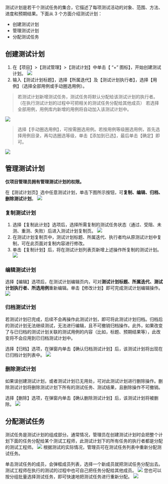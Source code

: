 测试计划是若干个测试任务的集合，它描述了每项测试活动的对象、范围、方法、进度和预期结果。下面从 3 个方面介绍测试计划：

- 创建测试计划
- 管理测试计划
- 分配测试任务

## 创建测试计划

1. 在【项目】>【测试管理】>【测试计划】中单击【 “+” 图标】，开始创建测试计划。
![](https://main.qcloudimg.com/raw/54e603b687431a20d2180c21ee025654.png)
2. 输入【测试计划标题】，选择【所属迭代】及【测试计划执行者】，选择【用例】（选择全部用例或手动圈选用例）。

> 若测试计划新增测试任务，测试任务将默认分配给该测试计划的执行者。（在执行测试计划的过程中可把相关的测试任务分配给其他成员）
> 若选择全部用例，用例库内新增的用例将自动加入该测试计划中。

![](https://main.qcloudimg.com/raw/2f0c57e794e0f77d3d8a5f20466b9bd9.png)

> 选择【手动圈选用例】，可按需圈选用例。若按用例等级圈选用例，首先选择用例目录，再勾选圈选等级，单击【添加到已选】，最后单击【确定】即可。

![](https://main.qcloudimg.com/raw/8bf18f7ae9909f813d12849b98e5474b.png)

## 管理测试计划

**仅项目管理员拥有管理测试计划的权限。**

在【测试计划页】选中任意测试计划，单击下图所示按钮，可**复制、编辑、归档、删除测试计划**。
![](https://main.qcloudimg.com/raw/98809e102ac8b0c57f66d39633667e55.png)

### 复制测试计划

1. 选择【复制此计划】选项后，选择所需复制的测试任务状态（通过、受阻、未测、重测、失败）后进入测试计划复制页。
![](https://main.qcloudimg.com/raw/e08c4b334e34e2d41f2843ffc5997498.png)
2. 在测试计划复制页中，测试计划标题、所属迭代、执行者均从原测试计划中复制，可在此页面对复制内容进行修改。
3. 单击【复制计划】后，将在测试计划列表页新增上述操作所复制的测试计划。
![](https://main.qcloudimg.com/raw/c637bdf773efd8886a4989a070bc4b93.png)

### 编辑测试计划

选择【编辑】选项后，在测试计划编辑页内，可对**测试计划标题、所属迭代、测试计划执行者、所选用例**重新编辑。单击【修改计划】即可完成测试计划编辑操作。
![](https://main.qcloudimg.com/raw/16c949a1bbc5ce15adcc4c0e5e3bf1b8.png)

### 归档测试计划

若测试计划已完成，后续不会再操作此测试计划，即可将此测试计划归档。归档后的测试计划无法继续测试，无法进行编辑，且不可撤销归档操作。此外，如果改变了与已归档的测试计划关联的测试用例的内容（比如，标题、预期结果等），此改变将不会应用到已归档测试计划中。

选择【归档】选项，在弹窗内单击【确认归档测试计划】后，该测试计划将出现在已归档计划列表中。
![](https://main.qcloudimg.com/raw/306667b7e46b0104cd8e06af12458a9d.png)

### 删除测试计划

如果误创建测试计划，或者测试计划已无用处，可对此测试计划进行删除操作。删除测试计划将删除测试计划下所有的测试任务、测试结果，且删除操作不可撤销。

选择【删除】选项，在弹窗内单击【确认删除测试计划】后，该测试计划将被删除。
![](https://main.qcloudimg.com/raw/92b94b5aa3a4280ca6b686ec941e94b7.png)

## 分配测试任务

测试任务是测试计划的组成部分。通常情况，管理员在创建测试计划时会把整个计划下面的任务分配给某个测试工程师，此测试计划下的所有任务的执行者都是分配的测试工程师。
![](https://main.qcloudimg.com/raw/e298ed0e04fbb09b7de64b9764aaa775.png)
根据测试的实际情况，管理员可在测试任务列表中重新分配测试任务。

单击测试任务的成员，会弹框成员列表，选择一个新成员就把测试任务分配出去。测试工程师在执行的测试的过程中也可自己把任务分配给其他成员。
![](https://main.qcloudimg.com/raw/023dec33cf67ca2661608d0f9451684f.png)
您也可以按分组批量选择测试任务，即可快速地把测试任务进行重新分配。
![](https://main.qcloudimg.com/raw/a85973b95a41709745bcf166cc108bca.png)

